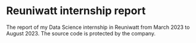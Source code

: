# Reuniwatt internship report
The report of my Data Science internship in Reuniwatt from March 2023 to August 2023.
The source code is protected by the company.
